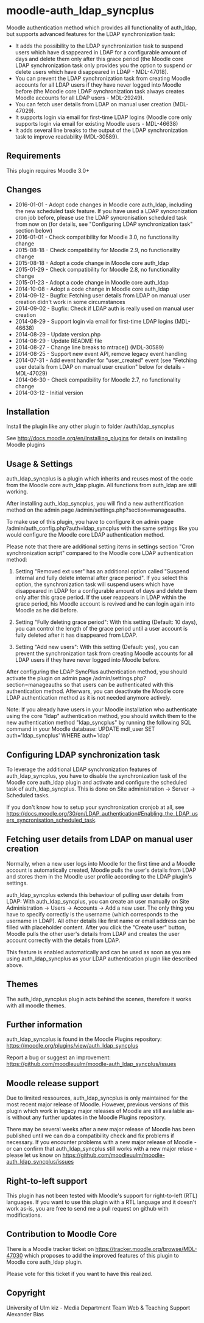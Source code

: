 moodle-auth_ldap_syncplus
=========================

Moodle authentication method which provides all functionality of auth_ldap, but supports advanced features for the LDAP synchronization task:

* It adds the possibility to the LDAP synchronization task to suspend users which have disappeared in LDAP for a configurable amount of days and delete them only after this grace period (the Moodle core LDAP synchronization task only provides you the option to suspend _or_ delete users which have disappeared in LDAP - MDL-47018).
* You can prevent the LDAP synchronization task from creating Moodle accounts for all LDAP users if they have never logged into Moodle before (the Moodle core LDAP synchronization task always creates Moodle accounts for all LDAP users - MDL-29249).
* You can fetch user details from LDAP on manual user creation (MDL-47029).
* It supports login via email for first-time LDAP logins (Moodle core only supports login via email for existing Moodle users - MDL-46638)
* It adds several line breaks to the output of the LDAP synchronization task to improve readability (MDL-30589).


Requirements
------------

This plugin requires Moodle 3.0+


Changes
-------

* 2016-01-01 - Adopt code changes in Moodle core auth_ldap, including the new scheduled task feature. If you have used a LDAP syncronization cron job before, please use the LDAP syncronisation scheduled task from now on (for details, see "Configuring LDAP synchronization task" section below)
* 2016-01-01 - Check compatibility for Moodle 3.0, no functionality change
* 2015-08-18 - Check compatibility for Moodle 2.9, no functionality change
* 2015-08-18 - Adopt a code change in Moodle core auth_ldap
* 2015-01-29 - Check compatibility for Moodle 2.8, no functionality change
* 2015-01-23 - Adopt a code change in Moodle core auth_ldap
* 2014-10-08 - Adopt a code change in Moodle core auth_ldap
* 2014-09-12 - Bugfix: Fetching user details from LDAP on manual user creation didn't work in some circumstances
* 2014-09-02 - Bugfix: Check if LDAP auth is really used on manual user creation
* 2014-08-29 - Support login via email for first-time LDAP logins (MDL-46638)
* 2014-08-29 - Update version.php
* 2014-08-29 - Update README file
* 2014-08-27 - Change line breaks to mtrace() (MDL-30589)
* 2014-08-25 - Support new event API, remove legacy event handling
* 2014-07-31 - Add event handler for "user_created" event (see "Fetching user details from LDAP on manual user creation" below for details - MDL-47029)
* 2014-06-30 - Check compatibility for Moodle 2.7, no functionality change
* 2014-03-12 - Initial version


Installation
------------

Install the plugin like any other plugin to folder
/auth/ldap_syncplus

See http://docs.moodle.org/en/Installing_plugins for details on installing Moodle plugins


Usage & Settings
----------------

auth_ldap_syncplus is a plugin which inherits and reuses most of the code from the Moodle core auth_ldap plugin. All functions from auth_ldap are still working.

After installing auth_ldap_syncplus, you will find a new authentification method on the admin page /admin/settings.php?section=manageauths.

To make use of this plugin, you have to configure it on admin page /admin/auth_config.php?auth=ldap_syncplus with the same settings like you would configure the Moodle core LDAP authentication method.

Please note that there are additional setting items in settings section "Cron synchronization script" compared to the Moodle core LDAP authentication method:

1. Setting "Removed ext user" has an additional option called "Suspend internal and fully delete internal after grace period". If you select this option, the synchronization task will suspend users which have disappeared in LDAP for a configurable amount of days and delete them only after this grace period. If the user reappears in LDAP within the grace period, his Moodle account is revived and he can login again into Moodle as he did before.

2. Setting "Fully deleting grace period": With this setting (Default: 10 days), you can control the length of the grace period until a user account is fully deleted after it has disappeared from LDAP.

3. Setting "Add new users": With this setting (Default: yes), you can prevent the synchronization task from creating Moodle accounts for all LDAP users if they have never logged into Moodle before.

After configuring the LDAP SyncPlus authentication method, you should activate the plugin on admin page /admin/settings.php?section=manageauths so that users can be authenticated with this authentication method. Afterwars, you can deactivate the Moodle core LDAP authentication method as it is not needed anymore actively.

Note: If you already have users in your Moodle installation who authenticate using the core "ldap" authentication method, you should switch them to the new authentication method "ldap_syncplus" by running the following SQL command in your Moodle database:
UPDATE mdl_user SET auth='ldap_syncplus' WHERE auth='ldap'


Configuring LDAP synchronization task
-------------------------------------

To leverage the additional LDAP synchronization features of auth_ldap_syncplus, you have to disable the synchronization task of the Moodle core auth_ldap plugin and activate and configure the scheduled task of auth_ldap_syncplus. This is done on Site administration -> Server -> Scheduled tasks.

If you don't know how to setup your synchronization cronjob at all, see https://docs.moodle.org/30/en/LDAP_authentication#Enabling_the_LDAP_users_syncronisation_scheduled_task.


Fetching user details from LDAP on manual user creation
-------------------------------------------------------

Normally, when a new user logs into Moodle for the first time and a Moodle account is automatically created, Moodle pulls the user's details from LDAP and stores them in the Moodle user profile according to the LDAP plugin's settings.

auth_ldap_syncplus extends this behaviour of pulling user details from LDAP:
With auth_ldap_syncplus, you can create an user manually on Site Administration -> Users -> Accounts -> Add a new user. The only thing you have to specify correctly is the username (which corresponds to the username in LDAP). All other details like first name or email address can be filled with placeholder content. After you click the "Create user" button, Moodle pulls the other user's details from LDAP and creates the user account correctly with the details from LDAP.

This feature is enabled automatically and can be used as soon as you are using auth_ldap_syncplus as your LDAP authentication plugin like described above.


Themes
------

The auth_ldap_syncplus plugin acts behind the scenes, therefore it works with all moodle themes.


Further information
-------------------

auth_ldap_syncplus is found in the Moodle Plugins repository: https://moodle.org/plugins/view/auth_ldap_syncplus

Report a bug or suggest an improvement: https://github.com/moodleuulm/moodle-auth_ldap_syncplus/issues


Moodle release support
----------------------

Due to limited ressources, auth_ldap_syncplus is only maintained for the most recent major release of Moodle. However, previous versions of this plugin which work in legacy major releases of Moodle are still available as-is without any further updates in the Moodle Plugins repository.

There may be several weeks after a new major release of Moodle has been published until we can do a compatibility check and fix problems if necessary. If you encounter problems with a new major release of Moodle - or can confirm that auth_ldap_syncplus still works with a new major relase - please let us know on https://github.com/moodleuulm/moodle-auth_ldap_syncplus/issues


Right-to-left support
---------------------

This plugin has not been tested with Moodle's support for right-to-left (RTL) languages.
If you want to use this plugin with a RTL language and it doesn't work as-is, you are free to send me a pull request on
github with modifications.


Contribution to Moodle Core
---------------------------

There is a Moodle tracker ticket on https://tracker.moodle.org/browse/MDL-47030 which proposes to add the improved features of this plugin to Moodle core auth_ldap plugin.

Please vote for this ticket if you want to have this realized.


Copyright
---------

University of Ulm
kiz - Media Department
Team Web & Teaching Support
Alexander Bias

